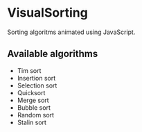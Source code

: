 # VisualSorting

Sorting algoritms animated using JavaScript.

## Available algorithms

- Tim sort
- Insertion sort
- Selection sort
- Quicksort
- Merge sort
- Bubble sort
- Random sort
- Stalin sort

